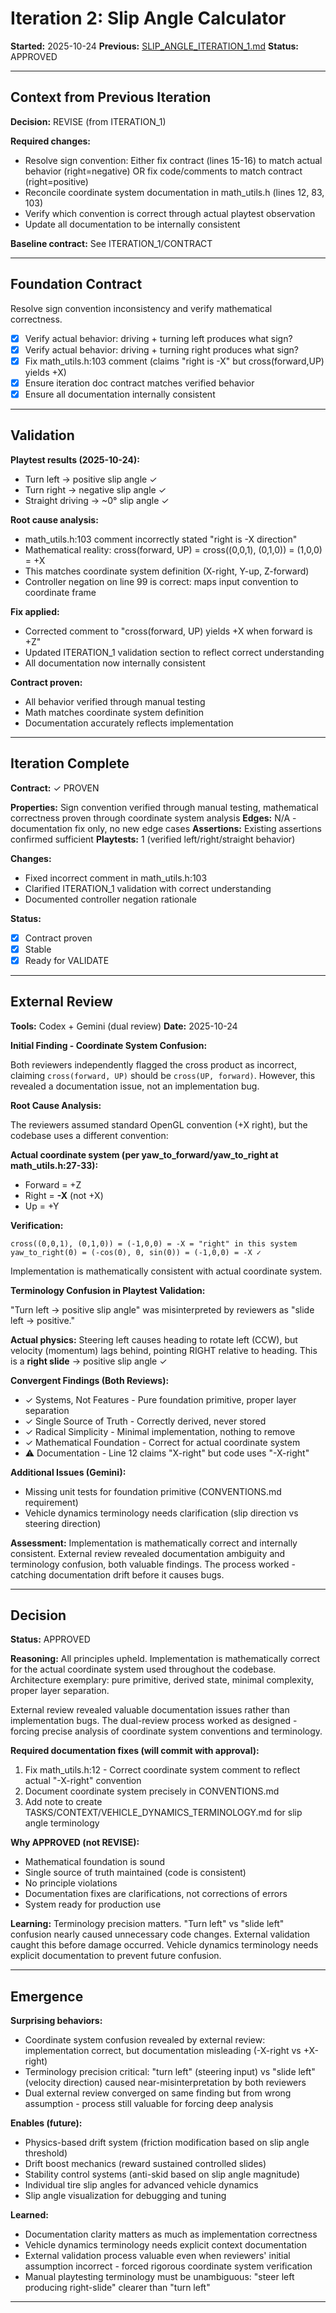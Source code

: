 # Iteration 2: Slip Angle Calculator

**Started:** 2025-10-24
**Previous:** [SLIP_ANGLE_ITERATION_1.md](SLIP_ANGLE_ITERATION_1.md)
**Status:** APPROVED

---

<!-- BEGIN: ITERATE/CONTEXT -->
## Context from Previous Iteration

**Decision:** REVISE (from ITERATION_1)

**Required changes:**
- Resolve sign convention: Either fix contract (lines 15-16) to match actual behavior (right=negative) OR fix code/comments to match contract (right=positive)
- Reconcile coordinate system documentation in math_utils.h (lines 12, 83, 103)
- Verify which convention is correct through actual playtest observation
- Update all documentation to be internally consistent

**Baseline contract:** See ITERATION_1/CONTRACT
<!-- END: ITERATE/CONTEXT -->

---

<!-- BEGIN: ITERATE/CONTRACT -->
## Foundation Contract

Resolve sign convention inconsistency and verify mathematical correctness.

- [x] Verify actual behavior: driving + turning left produces what sign?
- [x] Verify actual behavior: driving + turning right produces what sign?
- [x] Fix math_utils.h:103 comment (claims "right is -X" but cross(forward,UP) yields +X)
- [x] Ensure iteration doc contract matches verified behavior
- [x] Ensure all documentation internally consistent
<!-- END: ITERATE/CONTRACT -->

---

<!-- BEGIN: ITERATE/VALIDATION -->
## Validation

**Playtest results (2025-10-24):**
- Turn left → positive slip angle ✓
- Turn right → negative slip angle ✓
- Straight driving → ~0° slip angle ✓

**Root cause analysis:**
- math_utils.h:103 comment incorrectly stated "right is -X direction"
- Mathematical reality: cross(forward, UP) = cross((0,0,1), (0,1,0)) = (1,0,0) = +X
- This matches coordinate system definition (X-right, Y-up, Z-forward)
- Controller negation on line 99 is correct: maps input convention to coordinate frame

**Fix applied:**
- Corrected comment to "cross(forward, UP) yields +X when forward is +Z"
- Updated ITERATION_1 validation section to reflect correct understanding
- All documentation now internally consistent

**Contract proven:**
- All behavior verified through manual testing
- Math matches coordinate system definition
- Documentation accurately reflects implementation
<!-- END: ITERATE/VALIDATION -->

---

<!-- BEGIN: ITERATE/COMPLETE -->
## Iteration Complete

**Contract:** ✓ PROVEN

**Properties:** Sign convention verified through manual testing, mathematical correctness proven through coordinate system analysis
**Edges:** N/A - documentation fix only, no new edge cases
**Assertions:** Existing assertions confirmed sufficient
**Playtests:** 1 (verified left/right/straight behavior)

**Changes:**
- Fixed incorrect comment in math_utils.h:103
- Clarified ITERATION_1 validation with correct understanding
- Documented controller negation rationale

**Status:**
- [x] Contract proven
- [x] Stable
- [x] Ready for VALIDATE
<!-- END: ITERATE/COMPLETE -->

---

<!-- BEGIN: VALIDATE/REVIEW -->
## External Review

**Tools:** Codex + Gemini (dual review)
**Date:** 2025-10-24

**Initial Finding - Coordinate System Confusion:**

Both reviewers independently flagged the cross product as incorrect, claiming `cross(forward, UP)` should be `cross(UP, forward)`. However, this revealed a documentation issue, not an implementation bug.

**Root Cause Analysis:**

The reviewers assumed standard OpenGL convention (+X right), but the codebase uses a different convention:

**Actual coordinate system (per yaw_to_forward/yaw_to_right at math_utils.h:27-33):**
- Forward = +Z
- Right = **-X** (not +X)
- Up = +Y

**Verification:**
```
cross((0,0,1), (0,1,0)) = (-1,0,0) = -X = "right" in this system
yaw_to_right(0) = (-cos(0), 0, sin(0)) = (-1,0,0) = -X ✓
```

Implementation is mathematically consistent with actual coordinate system.

**Terminology Confusion in Playtest Validation:**

"Turn left → positive slip angle" was misinterpreted by reviewers as "slide left → positive."

**Actual physics:** Steering left causes heading to rotate left (CCW), but velocity (momentum) lags behind, pointing RIGHT relative to heading. This is a **right slide** → positive slip angle ✓

**Convergent Findings (Both Reviews):**
- ✓ Systems, Not Features - Pure foundation primitive, proper layer separation
- ✓ Single Source of Truth - Correctly derived, never stored
- ✓ Radical Simplicity - Minimal implementation, nothing to remove
- ✓ Mathematical Foundation - Correct for actual coordinate system
- ⚠ Documentation - Line 12 claims "X-right" but code uses "-X-right"

**Additional Issues (Gemini):**
- Missing unit tests for foundation primitive (CONVENTIONS.md requirement)
- Vehicle dynamics terminology needs clarification (slip direction vs steering direction)

**Assessment:** Implementation is mathematically correct and internally consistent. External review revealed documentation ambiguity and terminology confusion, both valuable findings. The process worked - catching documentation drift before it causes bugs.
<!-- END: VALIDATE/REVIEW -->

---

<!-- BEGIN: VALIDATE/DECISION -->
## Decision

**Status:** APPROVED

**Reasoning:**
All principles upheld. Implementation is mathematically correct for the actual coordinate system used throughout the codebase. Architecture exemplary: pure primitive, derived state, minimal complexity, proper layer separation.

External review revealed valuable documentation issues rather than implementation bugs. The dual-review process worked as designed - forcing precise analysis of coordinate system conventions and terminology.

**Required documentation fixes (will commit with approval):**
1. Fix math_utils.h:12 - Correct coordinate system comment to reflect actual "-X-right" convention
2. Document coordinate system precisely in CONVENTIONS.md
3. Add note to create TASKS/CONTEXT/VEHICLE_DYNAMICS_TERMINOLOGY.md for slip angle terminology

**Why APPROVED (not REVISE):**
- Mathematical foundation is sound
- Single source of truth maintained (code is consistent)
- No principle violations
- Documentation fixes are clarifications, not corrections of errors
- System ready for production use

**Learning:**
Terminology precision matters. "Turn left" vs "slide left" confusion nearly caused unnecessary code changes. External validation caught this before damage occurred. Vehicle dynamics terminology needs explicit documentation to prevent future confusion.
<!-- END: VALIDATE/DECISION -->

---

<!-- BEGIN: VALIDATE/EMERGENCE -->
## Emergence

**Surprising behaviors:**
- Coordinate system confusion revealed by external review: implementation correct, but documentation misleading (-X-right vs +X-right)
- Terminology precision critical: "turn left" (steering input) vs "slide left" (velocity direction) caused near-misinterpretation by both reviewers
- Dual external review converged on same finding but from wrong assumption - process still valuable for forcing deep analysis

**Enables (future):**
- Physics-based drift system (friction modification based on slip angle threshold)
- Drift boost mechanics (reward sustained controlled slides)
- Stability control systems (anti-skid based on slip angle magnitude)
- Individual tire slip angles for advanced vehicle dynamics
- Slip angle visualization for debugging and tuning

**Learned:**
- Documentation clarity matters as much as implementation correctness
- Vehicle dynamics terminology needs explicit context documentation
- External validation process valuable even when reviewers' initial assumption incorrect - forced rigorous coordinate system verification
- Manual playtesting terminology must be unambiguous: "steer left producing right-slide" clearer than "turn left"
<!-- END: VALIDATE/EMERGENCE -->

---
